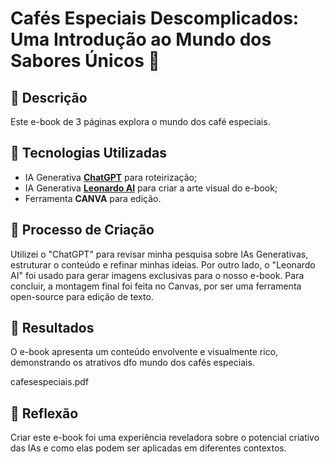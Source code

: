 # Cafés Especiais Descomplicados: Uma Introdução ao Mundo dos Sabores Únicos 🌌

## 📒 Descrição
Este e-book de 3 páginas explora o mundo dos café especiais.

## 🤖 Tecnologias Utilizadas
- IA Generativa **[ChatGPT](https://chat.openai.com)** para roteirização;
- IA Generativa **[Leonardo AI](https://leonardo.ai)** para criar a arte visual do e-book;
- Ferramenta **CANVA** para edição.

## 🧐 Processo de Criação
Utilizei o "ChatGPT" para revisar minha pesquisa sobre IAs Generativas, estruturar o conteúdo e refinar minhas ideias. Por outro lado, o "Leonardo AI" foi usado para gerar imagens exclusivas para o nosso e-book. Para concluir, a montagem final foi feita no Canvas, por ser uma ferramenta open-source para edição de texto.

## 🚀 Resultados
O e-book apresenta um conteúdo envolvente e visualmente rico, demonstrando os atrativos dfo mundo dos cafés especiais.

cafesespeciais.pdf

## 💭 Reflexão
Criar este e-book foi uma experiência reveladora sobre o potencial criativo das IAs e como elas podem ser aplicadas em diferentes contextos.
